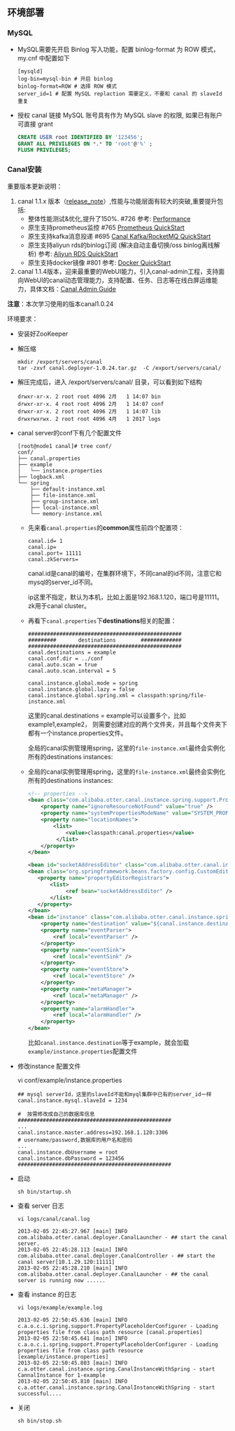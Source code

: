 
## 环境部署

### MySQL

- MySQL需要先开启 Binlog 写入功能，配置 binlog-format 为 ROW 模式，my.cnf 中配置如下

  ```properties
  [mysqld]
  log-bin=mysql-bin # 开启 binlog
  binlog-format=ROW # 选择 ROW 模式
  server_id=1 # 配置 MySQL replaction 需要定义，不要和 canal 的 slaveId 重复
  ```

- 授权 canal 链接 MySQL 账号具有作为 MySQL slave 的权限, 如果已有账户可直接 grant

  ```sql
  CREATE USER root IDENTIFIED BY '123456';  
  GRANT ALL PRIVILEGES ON *.* TO 'root'@'%' ;
  FLUSH PRIVILEGES;
  ```

### Canal安装

重要版本更新说明：

1. canal 1.1.x 版本（[release_note](https://github.com/alibaba/canal/releases)）,性能与功能层面有较大的突破,重要提升包括:
    - 整体性能测试&优化,提升了150%. #726 参考: [Performance](https://github.com/alibaba/canal/wiki/Performance)
    - 原生支持prometheus监控 #765 [Prometheus QuickStart](https://github.com/alibaba/canal/wiki/Prometheus-QuickStart)
    - 原生支持kafka消息投递 #695 [Canal Kafka/RocketMQ QuickStart](https://github.com/alibaba/canal/wiki/Canal-Kafka-RocketMQ-QuickStart)
    - 原生支持aliyun rds的binlog订阅 (解决自动主备切换/oss binlog离线解析) 参考: [Aliyun RDS QuickStart](https://github.com/alibaba/canal/wiki/aliyun-RDS-QuickStart)
    - 原生支持docker镜像 #801 参考: [Docker QuickStart](https://github.com/alibaba/canal/wiki/Docker-QuickStart)
2. canal 1.1.4版本，迎来最重要的WebUI能力，引入canal-admin工程，支持面向WebUI的canal动态管理能力，支持配置、任务、日志等在线白屏运维能力，具体文档：[Canal Admin Guide](https://github.com/alibaba/canal/wiki/Canal-Admin-Guide)

**注意**：本次学习使用的版本canal1.0.24

环境要求：

* 安装好ZooKeeper

- 解压缩

  ```shell
  mkdir /export/servers/canal
  tar -zxvf canal.deployer-1.0.24.tar.gz  -C /export/servers/canal/
  ```

- 解压完成后，进入 /export/servers/canal/ 目录，可以看到如下结构

  ```shell
  drwxr-xr-x. 2 root root 4096 2月   1 14:07 bin
  drwxr-xr-x. 4 root root 4096 2月   1 14:07 conf
  drwxr-xr-x. 2 root root 4096 2月   1 14:07 lib
  drwxrwxrwx. 2 root root 4096 4月   1 2017 logs
  ```

- canal server的conf下有几个配置文件

  ~~~
  [root@node1 canal]# tree conf/ 
  conf/
  ├── canal.properties
  ├── example
  │   └── instance.properties
  ├── logback.xml
  └── spring
      ├── default-instance.xml
      ├── file-instance.xml
      ├── group-instance.xml
      ├── local-instance.xml
      └── memory-instance.xml
  ~~~

    - 先来看`canal.properties`的**common**属性前四个配置项：

      ~~~properties
      canal.id= 1
      canal.ip=
      canal.port= 11111
      canal.zkServers=
      ~~~

      canal.id是canal的编号，在集群环境下，不同canal的id不同，注意它和mysql的server_id不同。

      ip这里不指定，默认为本机，比如上面是192.168.1.120，端口号是11111。zk用于canal cluster。

    - 再看下`canal.properties`下**destinations**相关的配置：

      ~~~properties
      #################################################
      #########       destinations        ############# 
      #################################################
      canal.destinations = example
      canal.conf.dir = ../conf
      canal.auto.scan = true
      canal.auto.scan.interval = 5
      
      canal.instance.global.mode = spring 
      canal.instance.global.lazy = false
      canal.instance.global.spring.xml = classpath:spring/file-instance.xml
      ~~~

      这里的canal.destinations = example可以设置多个，比如example1,example2，
      则需要创建对应的两个文件夹，并且每个文件夹下都有一个instance.properties文件。

      全局的canal实例管理用spring，这里的`file-instance.xml`最终会实例化所有的destinations instances:

    - 全局的canal实例管理用spring，这里的`file-instance.xml`最终会实例化所有的destinations instances:

      ~~~xml
      <!-- properties -->
      <bean class="com.alibaba.otter.canal.instance.spring.support.PropertyPlaceholderConfigurer" lazy-init="false">
          <property name="ignoreResourceNotFound" value="true" />
          <property name="systemPropertiesModeName" value="SYSTEM_PROPERTIES_MODE_OVERRIDE"/><!-- 允许system覆盖 -->
          <property name="locationNames">
              <list>
                  <value>classpath:canal.properties</value>                     <value>classpath:${canal.instance.destination:}/instance.properties</value>
               </list>
          </property>
      </bean>
      
      <bean id="socketAddressEditor" class="com.alibaba.otter.canal.instance.spring.support.SocketAddressEditor" />
      <bean class="org.springframework.beans.factory.config.CustomEditorConfigurer"> 
         <property name="propertyEditorRegistrars">
             <list>
                  <ref bean="socketAddressEditor" />
             </list>
         </property>
      </bean>
      <bean id="instance" class="com.alibaba.otter.canal.instance.spring.CanalInstanceWithSpring">
          <property name="destination" value="${canal.instance.destination}" />
          <property name="eventParser">
              <ref local="eventParser" />
          </property>
          <property name="eventSink">
              <ref local="eventSink" />
          </property>
          <property name="eventStore">
              <ref local="eventStore" />
          </property>
          <property name="metaManager">
              <ref local="metaManager" />
          </property>
          <property name="alarmHandler">
              <ref local="alarmHandler" />
          </property>
      </bean>
      ~~~

      比如`canal.instance.destination`等于example，就会加载`example/instance.properties`配置文件

- 修改instance 配置文件

  vi conf/example/instance.properties
  ```properties
  ## mysql serverId，这里的slaveId不能和myql集群中已有的server_id一样
  canal.instance.mysql.slaveId = 1234
  
  #  按需修改成自己的数据库信息
  #################################################
  ...
  canal.instance.master.address=192.168.1.120:3306
  # username/password,数据库的用户名和密码
  ...
  canal.instance.dbUsername = root
  canal.instance.dbPassword = 123456
  #################################################
  ```

- 启动

  ```
  sh bin/startup.sh
  ```

- 查看 server 日志

  ```shell
  vi logs/canal/canal.log
  ```

  ```shell
  2013-02-05 22:45:27.967 [main] INFO  com.alibaba.otter.canal.deployer.CanalLauncher - ## start the canal server.
  2013-02-05 22:45:28.113 [main] INFO  com.alibaba.otter.canal.deployer.CanalController - ## start the canal server[10.1.29.120:11111]
  2013-02-05 22:45:28.210 [main] INFO  com.alibaba.otter.canal.deployer.CanalLauncher - ## the canal server is running now ......
  ```

- 查看 instance 的日志

  ```shell
  vi logs/example/example.log
  ```

  ```shell
  2013-02-05 22:50:45.636 [main] INFO  c.a.o.c.i.spring.support.PropertyPlaceholderConfigurer - Loading properties file from class path resource [canal.properties]
  2013-02-05 22:50:45.641 [main] INFO  c.a.o.c.i.spring.support.PropertyPlaceholderConfigurer - Loading properties file from class path resource [example/instance.properties]
  2013-02-05 22:50:45.803 [main] INFO  c.a.otter.canal.instance.spring.CanalInstanceWithSpring - start CannalInstance for 1-example 
  2013-02-05 22:50:45.810 [main] INFO  c.a.otter.canal.instance.spring.CanalInstanceWithSpring - start successful....
  ```

- 关闭

  ```shell
  sh bin/stop.sh
  ```
